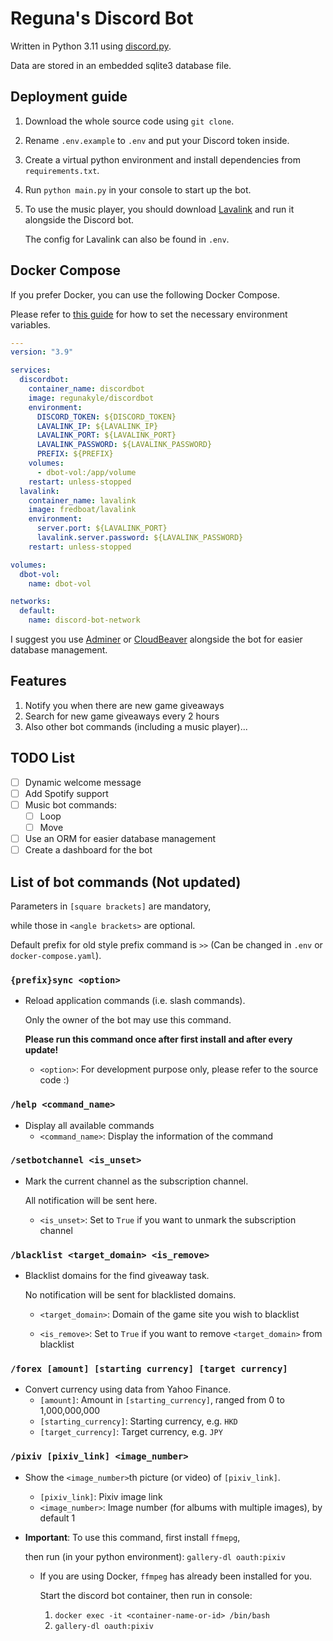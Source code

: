 # Reguna's Discord Bot

Written in Python 3.11 using [discord.py](https://github.com/Rapptz/discord.py).

Data are stored in an embedded sqlite3 database file.

## Deployment guide

1. Download the whole source code using `git clone`.

2. Rename `.env.example` to `.env` and put your Discord token inside.

3. Create a virtual python environment and install dependencies from `requirements.txt`.

4. Run `python main.py` in your console to start up the bot.

5. To use the music player, you should download [Lavalink](https://github.com/freyacodes/Lavalink) and run it alongside the Discord bot.

   The config for Lavalink can also be found in `.env`.

## Docker Compose

If you prefer Docker, you can use the following Docker Compose.

Please refer to [this guide](https://docs.docker.com/compose/environment-variables/) for how to set the necessary environment variables.

```yaml
---
version: "3.9"

services:
  discordbot:
    container_name: discordbot
    image: regunakyle/discordbot
    environment:
      DISCORD_TOKEN: ${DISCORD_TOKEN}
      LAVALINK_IP: ${LAVALINK_IP}
      LAVALINK_PORT: ${LAVALINK_PORT}
      LAVALINK_PASSWORD: ${LAVALINK_PASSWORD}
      PREFIX: ${PREFIX}
    volumes:
      - dbot-vol:/app/volume
    restart: unless-stopped
  lavalink:
    container_name: lavalink
    image: fredboat/lavalink
    environment:
      server.port: ${LAVALINK_PORT}
      lavalink.server.password: ${LAVALINK_PASSWORD}
    restart: unless-stopped

volumes:
  dbot-vol:
    name: dbot-vol

networks:
  default:
    name: discord-bot-network
```

I suggest you use [Adminer](https://hub.docker.com/_/adminer) or [CloudBeaver](https://hub.docker.com/r/dbeaver/cloudbeaver) alongside the bot for easier database management.

## Features

1. Notify you when there are new game giveaways
2. Search for new game giveaways every 2 hours
3. Also other bot commands (including a music player)...

## TODO List

- [ ] Dynamic welcome message
- [ ] Add Spotify support
- [ ] Music bot commands:
  - [ ] Loop
  - [ ] Move
- [ ] Use an ORM for easier database management
- [ ] Create a dashboard for the bot

## List of bot commands (Not updated)

Parameters in `[square brackets]` are mandatory,

while those in `<angle brackets>` are optional.

Default prefix for old style prefix command is `>>` (Can be changed in `.env` or `docker-compose.yaml`).

### `{prefix}sync <option>`

- Reload application commands (i.e. slash commands).

  Only the owner of the bot may use this command.

  **Please run this command once after first install and after every update!**

  - `<option>`: For development purpose only, please refer to the source code :)

### `/help <command_name>`

- Display all available commands
  - `<command_name>`: Display the information of the command

### `/setbotchannel <is_unset>`

- Mark the current channel as the subscription channel.

  All notification will be sent here.

  - `<is_unset>`: Set to `True` if you want to unmark the subscription channel

### `/blacklist <target_domain> <is_remove>`

- Blacklist domains for the find giveaway task.

  No notification will be sent for blacklisted domains.

  - `<target_domain>`: Domain of the game site you wish to blacklist

  - `<is_remove>`: Set to `True` if you want to remove `<target_domain>` from blacklist

### `/forex [amount] [starting currency] [target currency]`

- Convert currency using data from Yahoo Finance.
  - `[amount]`: Amount in `[starting_currency]`, ranged from 0 to 1,000,000,000
  - `[starting_currency]`: Starting currency, e.g. `HKD`
  - `[target_currency]`: Target currency, e.g. `JPY`

### `/pixiv [pixiv_link] <image_number>`

- Show the `<image_number>`th picture (or video) of `[pixiv_link]`.
  - `[pixiv_link]`: Pixiv image link
  - `<image_number>`: Image number (for albums with multiple images), by default 1
- **Important**: To use this command, first install `ffmepg`,

  then run (in your python environment): `gallery-dl oauth:pixiv`

  - If you are using Docker, `ffmpeg` has already been installed for you.

    Start the discord bot container, then run in console:

    1. `docker exec -it <container-name-or-id> /bin/bash`
    2. `gallery-dl oauth:pixiv`
